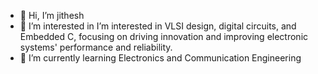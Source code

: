 - 👋 Hi, I’m jithesh
- 👀 I’m interested in I’m interested in VLSI design, digital circuits, and Embedded C, focusing on driving innovation and improving electronic systems' performance and reliability.
- 🌱 I’m currently learning Electronics and Communication Engineering


<!---
jithugowda20/jithugowda20 is a ✨ special ✨ repository because its `README.md` (this file) appears on your GitHub profile.
You can click the Preview link to take a look at your changes.
--->
